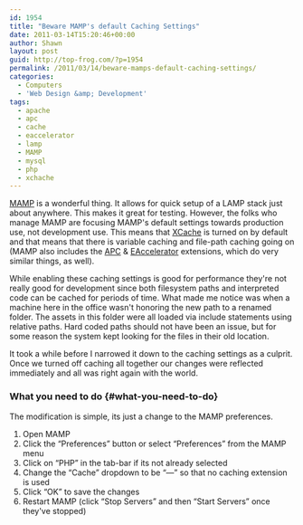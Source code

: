 ```yaml
---
id: 1954
title: "Beware MAMP's default Caching Settings"
date: 2011-03-14T15:20:46+00:00
author: Shawn
layout: post
guid: http://top-frog.com/?p=1954
permalink: /2011/03/14/beware-mamps-default-caching-settings/
categories:
  - Computers
  - 'Web Design &amp; Development'
tags:
  - apache
  - apc
  - cache
  - eaccelerator
  - lamp
  - MAMP
  - mysql
  - php
  - xchache
---
```

[MAMP](http://www.mamp.info/) is a wonderful thing. It allows for quick setup of a LAMP stack just about anywhere. This makes it great for testing. However, the folks who manage MAMP are focusing MAMP's default settings towards production use, not development use. This means that [XCache](http://xcache.lighttpd.net/) is turned on by default and that means that there is variable caching and file-path caching going on (MAMP also includes the [APC](http://php.net/apc) & [EAccelerator](http://eaccelerator.net/) extensions, which do very similar things, as well).



While enabling these caching settings is good for performance they're not really good for development since both filesystem paths and interpreted code can be cached for periods of time. What made me notice was when a machine here in the office wasn't honoring the new path to a renamed folder. The assets in this folder were all loaded via include statements using relative paths. Hard coded paths should not have been an issue, but for some reason the system kept looking for the files in their old location. 

It took a while before I narrowed it down to the caching settings as a culprit. Once we turned off caching all together our changes were reflected immediately and all was right again with the world.

### What you need to do {#what-you-need-to-do}

The modification is simple, its just a change to the MAMP preferences. 

  1. Open MAMP
  2. Click the &#8220;Preferences&#8221; button or select &#8220;Preferences&#8221; from the MAMP menu
  3. Click on &#8220;PHP&#8221; in the tab-bar if its not already selected
  4. Change the &#8220;Cache&#8221; dropdown to be &#8220;&ndash;&ndash;&#8221; so that no caching extension is used
  5. Click &#8220;OK&#8221; to save the changes
  6. Restart MAMP (click &#8220;Stop Servers&#8221; and then &#8220;Start Servers&#8221; once they've stopped)
